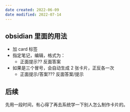 ```yaml
---
date created: 2022-06-09
date modified: 2022-07-14
---
```


## obsidian 里面的用法

- 加 card 标签
- 指定笔记，编辑，格式为：
	- 正面提示?? 反面答案
- 如果是三个冒号，会自动生成 2 张卡片，正反各一次
	- 正面提示/答案??? 反面答案/提示 

## 后续

先用一段时间，有心得了再去系统学一下别人怎么制作卡片的。
